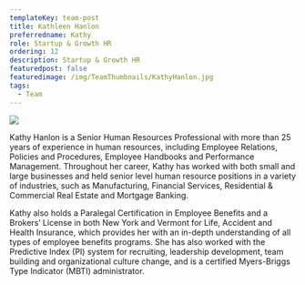 ```yaml
---
templateKey: team-post
title: Kathleen Hanlon
preferredname: Kathy
role: Startup & Growth HR
ordering: 12
description: Startup & Growth HR
featuredpost: false
featuredimage: /img/TeamThumbnails/KathyHanlon.jpg
tags:
  - Team
---
```

![](/img/TeamThumbnails/KathyHanlon.jpg)

Kathy Hanlon is a Senior Human Resources Professional with more than 25 years of experience in human resources, including Employee Relations, Policies and Procedures, Employee Handbooks and Performance Management. Throughout her career, Kathy has worked with both small and large businesses and held senior level human resource positions in a variety of industries, such as Manufacturing, Financial Services, Residential & Commercial Real Estate and Mortgage Banking.

Kathy also holds a Paralegal Certification in Employee Benefits and a Brokers’ License in both New York and Vermont for Life, Accident and Health Insurance, which provides her with an in-depth understanding of all types of employee benefits programs. She has also worked with the Predictive Index (PI) system for recruiting, leadership development, team building and organizational culture change, and is a certified Myers-Briggs Type Indicator (MBTI) administrator.